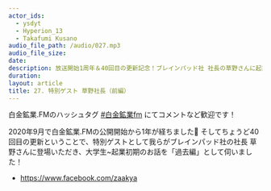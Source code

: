 ```yaml
---
actor_ids:
  - ysdyt
  - Hyperion_13
  - Takafumi Kusano
audio_file_path: /audio/027.mp3
audio_file_size: 
date: 
description: 放送開始1周年＆40回目の更新記念！ブレインパッド社 社長の草野さんに起業初期までのお話を伺いました！
duration:
layout: article
title: 27. 特別ゲスト 草野社長（前編）
---
```


白金鉱業.FMのハッシュタグ [#白金鉱業fm](https://twitter.com/search?q=%23%E7%99%BD%E9%87%91%E9%89%B1%E6%A5%ADfm&src=typed_query) にてコメントなど歓迎です！

2020年9月で白金鉱業.FMの公開開始から1年が経ちました👏 そしてちょうど40回目の更新ということで、特別ゲストとして我らがブレインパッド社の社長 草野さんに登場いただき、大学生~起業初期のお話を「過去編」として伺いました！

- https://www.facebook.com/zaakya

